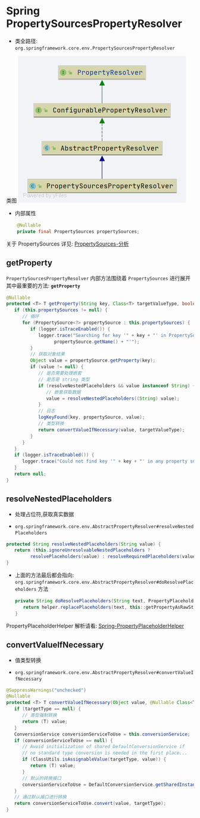 # Spring PropertySourcesPropertyResolver

- 类全路径: `org.springframework.core.env.PropertySourcesPropertyResolver`

类图
![AbstractPropertyResolver.png](./images/AbstractPropertyResolver.png)





- 内部属性

```java
	@Nullable
	private final PropertySources propertySources;
```



关于 PropertySources 详见: [PropertySources-分析](./Spring-PropertySources.md)



## getProperty

`PropertySourcesPropertyResolver` 内部方法围绕着 `PropertySources` 进行展开其中最重要的方法: **`getProperty`**





```java
@Nullable
protected <T> T getProperty(String key, Class<T> targetValueType, boolean resolveNestedPlaceholders) {
   if (this.propertySources != null) {
      // 循环
      for (PropertySource<?> propertySource : this.propertySources) {
         if (logger.isTraceEnabled()) {
            logger.trace("Searching for key '" + key + "' in PropertySource '" +
                  propertySource.getName() + "'");
         }
         // 获取对象结果
         Object value = propertySource.getProperty(key);
         if (value != null) {
            // 是否需要处理嵌套
            // 是否是 string 类型
            if (resolveNestedPlaceholders && value instanceof String) {
               // 嵌套获取数据
               value = resolveNestedPlaceholders((String) value);
            }
            // 日志
            logKeyFound(key, propertySource, value);
            // 类型转换
            return convertValueIfNecessary(value, targetValueType);
         }
      }
   }
   if (logger.isTraceEnabled()) {
      logger.trace("Could not find key '" + key + "' in any property source");
   }
   return null;
}
```





## resolveNestedPlaceholders

- 处理占位符,获取真实数据

- `org.springframework.core.env.AbstractPropertyResolver#resolveNestedPlaceholders`



```java
protected String resolveNestedPlaceholders(String value) {
   return (this.ignoreUnresolvableNestedPlaceholders ?
         resolvePlaceholders(value) : resolveRequiredPlaceholders(value));
}
```

- 上面的方法最后都会指向: `org.springframework.core.env.AbstractPropertyResolver#doResolvePlaceholders` 方法

  ```java
  private String doResolvePlaceholders(String text, PropertyPlaceholderHelper helper) {
     return helper.replacePlaceholders(text, this::getPropertyAsRawString);
  }
  ```



PropertyPlaceholderHelper 解析请看: [Spring-PropertyPlaceholderHelper](Spring-PropertyPlaceholderHelper.md)













## convertValueIfNecessary

- 值类型转换

- `org.springframework.core.env.AbstractPropertyResolver#convertValueIfNecessary`

```java
@SuppressWarnings("unchecked")
@Nullable
protected <T> T convertValueIfNecessary(Object value, @Nullable Class<T> targetType) {
   if (targetType == null) {
      // 类型强制转换
      return (T) value;
   }
   ConversionService conversionServiceToUse = this.conversionService;
   if (conversionServiceToUse == null) {
      // Avoid initialization of shared DefaultConversionService if
      // no standard type conversion is needed in the first place...
      if (ClassUtils.isAssignableValue(targetType, value)) {
         return (T) value;
      }
      // 默认的转换接口
      conversionServiceToUse = DefaultConversionService.getSharedInstance();
   }
   // 通过默认接口进行转换
   return conversionServiceToUse.convert(value, targetType);
}
```